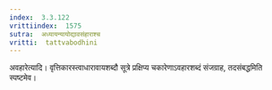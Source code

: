 ```yaml
---
index:  3.3.122
vrittiindex:  1575
sutra:  अध्यायन्यायोद्यावसंहाराश्च
vritti:  tattvabodhini 
---
```


अवहारेत्यादि। वृत्तिकारस्त्वाधारावायशब्दौ सूत्रे प्रक्षिप्य चकारेणाऽवहारशब्दं संजग्राह, तदसंबद्धमिति स्पष्टमेव। 

